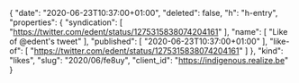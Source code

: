 {
  "date": "2020-06-23T10:37:00+01:00",
  "deleted": false,
  "h": "h-entry",
  "properties": {
    "syndication": [
      "https://twitter.com/edent/status/1275315838074204161"
    ],
    "name": [
      "Like of @edent's tweet"
    ],
    "published": [
      "2020-06-23T10:37:00+01:00"
    ],
    "like-of": [
      "https://twitter.com/edent/status/1275315838074204161"
    ]
  },
  "kind": "likes",
  "slug": "2020/06/fe8uy",
  "client_id": "https://indigenous.realize.be"
}
